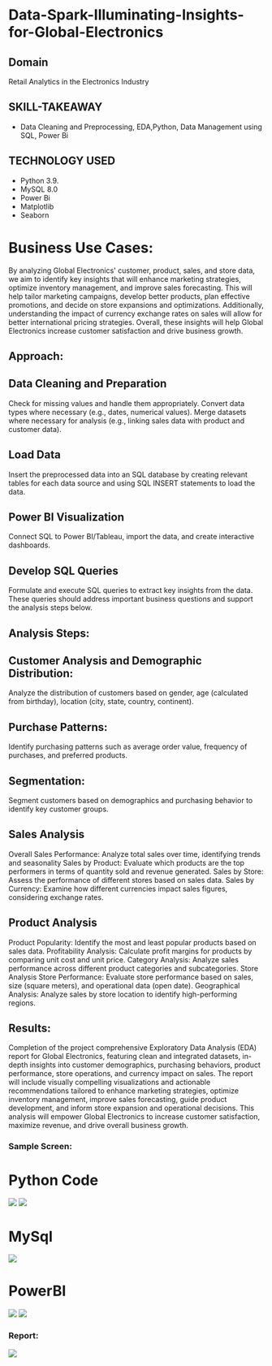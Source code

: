 # Data-Spark-Illuminating-Insights-for-Global-Electronics
## Domain
Retail Analytics in the Electronics Industry
## SKILL-TAKEAWAY
* Data Cleaning and Preprocessing, EDA,Python, Data Management using SQL, Power Bi
## TECHNOLOGY USED
* Python 3.9.
* MySQL 8.0
* Power Bi
* Matplotlib
* Seaborn
# Business Use Cases:
By analyzing Global Electronics' customer, product, sales, and store data, we aim to identify key insights that will enhance marketing strategies,
optimize inventory management, and improve sales forecasting. This will help tailor marketing campaigns, develop better products, plan effective promotions,
and decide on store expansions and optimizations. Additionally, understanding the impact of currency exchange rates on sales will allow for better international pricing strategies.
Overall, these insights will help Global Electronics increase customer satisfaction and drive business growth.
## Approach:
## Data Cleaning and Preparation
Check for missing values and handle them appropriately.
Convert data types where necessary (e.g., dates, numerical values).
Merge datasets where necessary for analysis (e.g., linking sales data with product and customer data).
## Load Data
Insert the preprocessed data into an SQL database by creating relevant tables for each data source and using SQL INSERT statements to load the data.
## Power BI Visualization
Connect SQL to Power BI/Tableau, import the data, and create interactive dashboards.
## Develop  SQL Queries
Formulate and execute SQL queries to extract key insights from the data. These queries should address important business questions and support the analysis steps below.

## Analysis Steps:
## Customer Analysis and Demographic Distribution: 
Analyze the distribution of customers based on gender, age (calculated from birthday), location (city, state, country, continent).
## Purchase Patterns: 
Identify purchasing patterns such as average order value, frequency of purchases, and preferred products.
## Segmentation: 
Segment customers based on demographics and purchasing behavior to identify key customer groups.
## Sales Analysis
Overall Sales Performance: Analyze total sales over time, identifying trends and seasonality
Sales by Product: Evaluate which products are the top performers in terms of quantity sold and revenue generated.
Sales by Store: Assess the performance of different stores based on sales data.
Sales by Currency: Examine how different currencies impact sales figures, considering exchange rates.
## Product Analysis
Product Popularity: Identify the most and least popular products based on sales data.
Profitability Analysis: Calculate profit margins for products by comparing unit cost and unit price.
Category Analysis: Analyze sales performance across different product categories and subcategories.
Store Analysis
Store Performance: Evaluate store performance based on sales, size (square meters), and operational data (open date).
Geographical Analysis: Analyze sales by store location to identify high-performing regions.

## Results: 
Completion of the project comprehensive Exploratory Data Analysis (EDA) report for Global Electronics, featuring clean and integrated datasets, in-depth insights into customer demographics, purchasing behaviors, product performance, store operations, and currency impact on sales. The report will include visually compelling visualizations and actionable recommendations tailored to enhance marketing strategies, optimize inventory management, improve sales forecasting, guide product development, and inform store expansion and operational decisions. This analysis will empower Global Electronics to increase customer satisfaction, maximize revenue, and drive overall business growth.

<h3>Sample Screen:</h3>
<h1>Python Code</h1>
<img src="https://github.com/praveenaaaron/DS_DataSpark-Illuminating-Insights-for-Global-Electronics/blob/main/screen1.png">
<img src="https://github.com/praveenaaaron/DS_DataSpark-Illuminating-Insights-for-Global-Electronics/blob/main/screen2.png">
<h1>MySql</h1>
<img src="https://github.com/praveenaaaron/DS_DataSpark-Illuminating-Insights-for-Global-Electronics/blob/main/screen3.png">
<h1>PowerBI</h1>
<img src="https://github.com/praveenaaaron/DS_DataSpark-Illuminating-Insights-for-Global-Electronics/blob/main/customer.png">
<img src="https://github.com/praveenaaaron/DS_DataSpark-Illuminating-Insights-for-Global-Electronics/blob/main/sales.png">
<h3>Report:</h3>
<img src="https://github.com/praveenaaaron/DS_DataSpark-Illuminating-Insights-for-Global-Electronics/blob/main/DataSpark.pptx">





